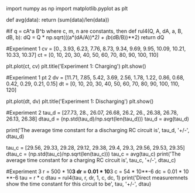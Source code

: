 import numpy as np
import matplotlib.pyplot as plt

def avg(data):
    return (sum(data)/len(data))

#if q = cA^a B^b where c, m, n are constants, then
def rul4(Q, A, dA, a, B, dB, b):
    dQ = Q * np.sqrt(((a*(dA/A))**2) + (b*(dB/B))**2)
    return dQ

#Experiment 1
cv = [0., 3.93, 6.23, 7.76, 8.73, 9.34, 9.69, 9.95, 10.09, 10.21, 10.33, 10.37]
ct = [0, 10, 20, 30, 40, 50, 60, 70, 80, 90, 100, 110]

plt.plot(ct, cv)
plt.title('Experiment 1: Charging')
plt.show()

#Experiment 1 pt 2
dv = [11.71, 7.85, 5.42, 3.69, 2.56, 1.78, 1.22, 0.86, 0.68, 0.42, 0.29, 0.21, 0.15]
dt = [0, 10, 20, 30, 40, 50, 60, 70, 80, 90, 100, 110, 120]

plt.plot(dt, dv)
plt.title('Experiment 1: Discharging')
plt.show()


#Experiment 2
tau_d = [27.73, 28., 26.07, 26.68, 26.2, 26., 26.38, 26.78, 26.13, 26.38]
dtau_d = (np.std(tau_d)/np.sqrt(len(tau_d)))
tau_d = avg(tau_d)

print('The average time constant for a discharging RC circuit is', tau_d, '+/-', dtau_d)

tau_c = [29.56, 29.33, 29.28, 29.12, 29.38, 29.4, 29.3, 29.56, 29.53, 29.35]
dtau_c = (np.std(tau_c)/np.sqrt(len(tau_c)))
tau_c = avg(tau_c)
print('The average time constant for a charging RC circuit is', tau_c, '+/-', dtau_c)

#Experiment 3
r = 500 * 10**3
dr = 0.01 * 10**3
c = 54 * 10**-6
dc = 0.01 * 10 **-6
tau = r * c
dtau = rul4(tau, r, dr, 1, c, dc, 1)
print('Direct measuremnets show the time constant for this circuit to be', tau, '+/-', dtau)


